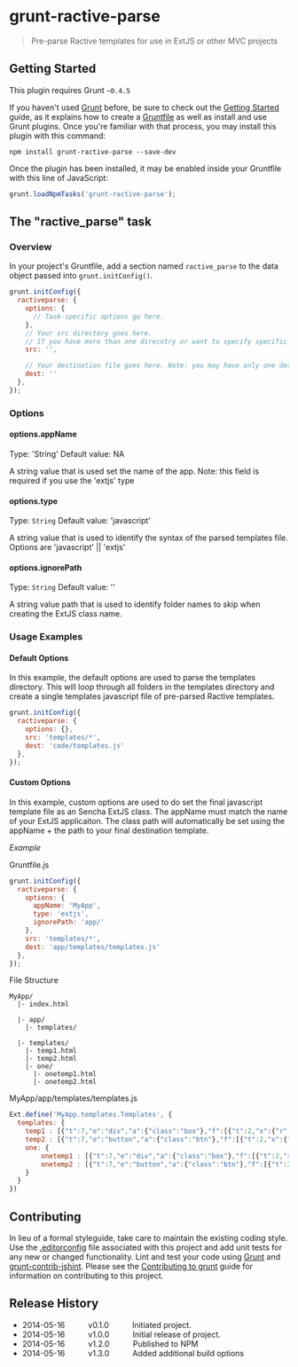 # grunt-ractive-parse

> Pre-parse Ractive templates for use in ExtJS or other MVC projects

## Getting Started
This plugin requires Grunt `~0.4.5`

If you haven't used [Grunt](http://gruntjs.com/) before, be sure to check out the [Getting Started](http://gruntjs.com/getting-started) guide, as it explains how to create a [Gruntfile](http://gruntjs.com/sample-gruntfile) as well as install and use Grunt plugins. Once you're familiar with that process, you may install this plugin with this command:

```shell
npm install grunt-ractive-parse --save-dev
```

Once the plugin has been installed, it may be enabled inside your Gruntfile with this line of JavaScript:

```js
grunt.loadNpmTasks('grunt-ractive-parse');
```

## The "ractive_parse" task

### Overview
In your project's Gruntfile, add a section named `ractive_parse` to the data object passed into `grunt.initConfig()`.

```js
grunt.initConfig({
  ractiveparse: {
    options: {
      // Task-specific options go here.
    },
    // Your src directory goes here. 
    // If you have more than one direcotry or want to specify specific files use this syntax ['/one', 'two.html']
    src: '', 

    // Your destination file goes here. Note: you may have only one destination file for each ractive_parse
    dest: ''
  },
});
```

### Options

#### options.appName
Type: 'String'
Default value: NA 

A string value that is used set the name of the app. Note: this field is required if you use the 'extjs' type

#### options.type
Type: `String`
Default value: 'javascript' 

A string value that is used to identify the syntax of the parsed templates file.
Options are 'javascript' || 'extjs'

#### options.ignorePath
Type: `String`
Default value: '' 

A string value path that is used to identify folder names to skip when creating the ExtJS class name.

### Usage Examples

#### Default Options
In this example, the default options are used to parse the templates directory. This will loop through all folders in the templates directory and create a single templates javascript file of pre-parsed Ractive templates.

```js
grunt.initConfig({
  ractiveparse: {
    options: {},
    src: 'templates/*',
    dest: 'code/templates.js'
  },
});
```

#### Custom Options 
In this example, custom options are used to do set the final javascript template file as an Sencha ExtJS class. 
The appName must match the name of your ExtJS applicaiton. The class path will automatically be set using the appName + the path to your final destination template.

*Example*

Gruntfile.js
```js
grunt.initConfig({
  ractiveparse: {
    options: {
      appName: 'MyApp',
      type: 'extjs',
      ignorePath: 'app/'
    },
    src: 'templates/*',
    dest: 'app/templates/templates.js'
  },
});
```

File Structure
```
MyApp/
  |- index.html

  |- app/
    |- templates/

  |- templates/
    |- temp1.html
    |- temp2.html
    |- one/
      |- onetemp1.html
      |- onetemp2.html
```

MyApp/app/templates/templates.js
```js
Ext.define('MyApp.templates.Templates', {
  templates: {
    temp1 : [{"t":7,"e":"div","a":{"class":"box"},"f":[{"t":2,"x":{"r":["box","content"],"s":"${0}-${1}"}}]}],
    temp2 : [{"t":7,"e":"button","a":{"class":"btn"},"f":[{"t":2,"x":{"r":["button","label"],"s":"${0}-${1}"}}]}],
    one: {        
        onetemp1 : [{"t":7,"e":"div","a":{"class":"box"},"f":[{"t":2,"x":{"r":["box","content"],"s":"${0}-${1}"}}]}],
        onetemp2 : [{"t":7,"e":"button","a":{"class":"btn"},"f":[{"t":2,"x":{"r":["button","label"],"s":"${0}-${1}"}}]}]
    }
  }
})
```

## Contributing
In lieu of a formal styleguide, take care to maintain the existing coding style.
Use the [.editorconfig](http://editorconfig.org/) file associated with this project and add unit tests for any new or changed functionality. Lint and test your code using [Grunt](http://gruntjs.com/) and [grunt-contrib-jshint](https://github.com/gruntjs/grunt-contrib-jshint).
Please see the [Contributing to grunt](http://gruntjs.com/contributing) guide for information on contributing to this project.

## Release History
* 2014-05-16   v0.1.0   Initiated project.
* 2014-05-16   v1.0.0   Initial release of project.
* 2014-05-16   v1.2.0   Published to NPM
* 2014-05-16   v1.3.0   Added additional build options
